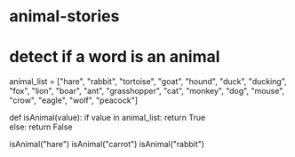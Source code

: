 # animal-stories

# detect if a word is an animal

animal_list = ["hare", "rabbit", "tortoise", "goat", "hound", "duck", "ducking", "fox", "lion", "boar", "ant", "grasshopper", 
                "cat", "monkey", "dog", "mouse", "crow", "eagle", "wolf", "peacock"]

def isAnimal(value):
    if value in animal_list:
        return True    
    else:
        return False
        
isAnimal("hare")
isAnimal("carrot") 
isAnimal("rabbit")


